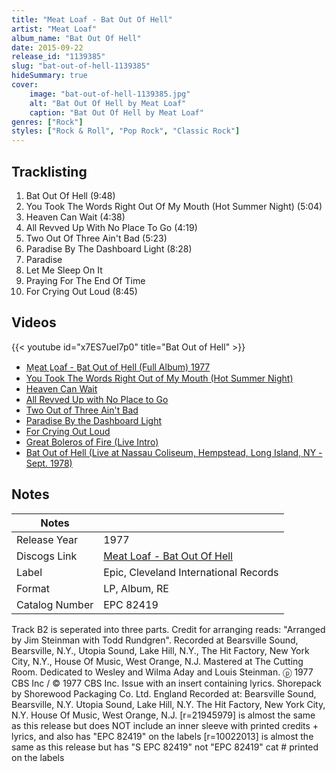 ```yaml
---
title: "Meat Loaf - Bat Out Of Hell"
artist: "Meat Loaf"
album_name: "Bat Out Of Hell"
date: 2015-09-22
release_id: "1139385"
slug: "bat-out-of-hell-1139385"
hideSummary: true
cover:
    image: "bat-out-of-hell-1139385.jpg"
    alt: "Bat Out Of Hell by Meat Loaf"
    caption: "Bat Out Of Hell by Meat Loaf"
genres: ["Rock"]
styles: ["Rock & Roll", "Pop Rock", "Classic Rock"]
---
```


## Tracklisting
1. Bat Out Of Hell (9:48)
2. You Took The Words Right Out Of My Mouth (Hot Summer Night) (5:04)
3. Heaven Can Wait (4:38)
4. All Revved Up With No Place To Go (4:19)
5. Two Out Of Three Ain't Bad (5:23)
6. Paradise By The Dashboard Light (8:28)
7. Paradise
8. Let Me Sleep On It
9. Praying For The End Of Time
10. For Crying Out Loud (8:45)

## Videos
{{< youtube id="x7ES7ueI7p0" title="Bat Out of Hell" >}}
- [M̲e̲at L̲oaf - B̲at O̲ut of H̲ell (Full Album) 1977](https://www.youtube.com/watch?v=BsQHVWBeTUU)
- [You Took The Words Right Out of My Mouth (Hot Summer Night)](https://www.youtube.com/watch?v=HRZTRTPiIT4)
- [Heaven Can Wait](https://www.youtube.com/watch?v=VJKm0KxQ2L4)
- [All Revved Up with No Place to Go](https://www.youtube.com/watch?v=eWVmRvq50kQ)
- [Two Out of Three Ain't Bad](https://www.youtube.com/watch?v=HVvXWUAKtus)
- [Paradise By the Dashboard Light](https://www.youtube.com/watch?v=a136H5K3OKw)
- [For Crying Out Loud](https://www.youtube.com/watch?v=8KyHDNQkBSA)
- [Great Boleros of Fire (Live Intro)](https://www.youtube.com/watch?v=6YBGsJtXtys)
- [Bat Out of Hell (Live at Nassau Coliseum, Hempstead, Long Island, NY - Sept. 1978)](https://www.youtube.com/watch?v=hkgXS5sotAM)


## Notes

| Notes          |             |
| ---------------| ----------- |
| Release Year   | 1977 |
| Discogs Link   | [Meat Loaf - Bat Out Of Hell](https://www.discogs.com/release/1139385-Meat-Loaf-Bat-Out-Of-Hell) |
| Label          | Epic, Cleveland International Records |
| Format         | LP, Album, RE |
| Catalog Number | EPC 82419 |

Track B2 is seperated into three parts. Credit for arranging reads: "Arranged by Jim Steinman with Todd Rundgren".  Recorded at Bearsville Sound, Bearsville, N.Y., Utopia Sound, Lake Hill, N.Y., The Hit Factory, New York City, N.Y., House Of Music, West Orange, N.J. Mastered at The Cutting Room.  Dedicated to Wesley and Wilma Aday and Louis Steinman.  ⓟ 1977 CBS Inc / © 1977 CBS Inc. Issue with an insert containing lyrics.  Shorepack by Shorewood Packaging Co. Ltd. England  Recorded at: Bearsville Sound, Bearsville, N.Y. Utopia Sound, Lake Hill, N.Y. The Hit Factory, New York City, N.Y. House Of Music, West Orange, N.J.  [r=21945979] is almost the same as this release but does NOT include an inner sleeve with printed credits + lyrics, and also has "EPC 82419" on the labels [r=10022013] is almost the same as this release but has "S EPC 82419" not "EPC 82419" cat # printed on the labels

